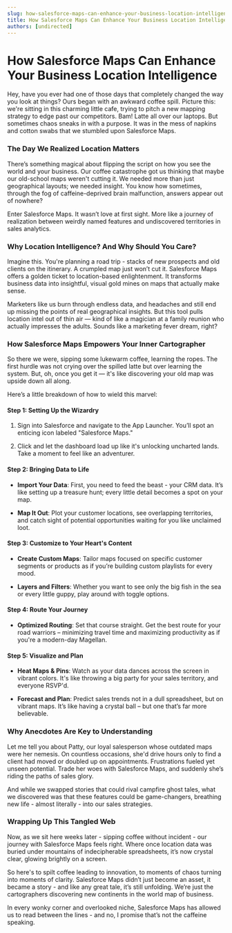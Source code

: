 ```yaml
---
slug: how-salesforce-maps-can-enhance-your-business-location-intelligence
title: How Salesforce Maps Can Enhance Your Business Location Intelligence
authors: [undirected]
---
```



# How Salesforce Maps Can Enhance Your Business Location Intelligence

Hey, have you ever had one of those days that completely changed the way you look at things? Ours began with an awkward coffee spill. Picture this: we're sitting in this charming little cafe, trying to pitch a new mapping strategy to edge past our competitors. Bam! Latte all over our laptops. But sometimes chaos sneaks in with a purpose. It was in the mess of napkins and cotton swabs that we stumbled upon Salesforce Maps.

### The Day We Realized Location Matters

There’s something magical about flipping the script on how you see the world and your business. Our coffee catastrophe got us thinking that maybe our old-school maps weren't cutting it. We needed more than just geographical layouts; we needed insight. You know how sometimes, through the fog of caffeine-deprived brain malfunction, answers appear out of nowhere?

Enter Salesforce Maps. It wasn’t love at first sight. More like a journey of realization between weirdly named features and undiscovered territories in sales analytics.

### Why Location Intelligence? And Why Should You Care?

Imagine this. You're planning a road trip - stacks of new prospects and old clients on the itinerary. A crumpled map just won’t cut it. Salesforce Maps offers a golden ticket to location-based enlightenment. It transforms business data into insightful, visual gold mines on maps that actually make sense.

Marketers like us burn through endless data, and headaches and still end up missing the points of real geographical insights. But this tool pulls location intel out of thin air — kind of like a magician at a family reunion who actually impresses the adults. Sounds like a marketing fever dream, right?

### How Salesforce Maps Empowers Your Inner Cartographer

So there we were, sipping some lukewarm coffee, learning the ropes. The first hurdle was not crying over the spilled latte but over learning the system. But, oh, once you get it — it's like discovering your old map was upside down all along.

Here’s a little breakdown of how to wield this marvel:

#### Step 1: Setting Up the Wizardry

1. Sign into Salesforce and navigate to the App Launcher. You’ll spot an enticing icon labeled "Salesforce Maps."
   
2. Click and let the dashboard load up like it's unlocking uncharted lands. Take a moment to feel like an adventurer.

#### Step 2: Bringing Data to Life

- **Import Your Data**: First, you need to feed the beast - your CRM data. It’s like setting up a treasure hunt; every little detail becomes a spot on your map.

- **Map It Out**: Plot your customer locations, see overlapping territories, and catch sight of potential opportunities waiting for you like unclaimed loot.

#### Step 3: Customize to Your Heart's Content

- **Create Custom Maps**: Tailor maps focused on specific customer segments or products as if you’re building custom playlists for every mood.

- **Layers and Filters**: Whether you want to see only the big fish in the sea or every little guppy, play around with toggle options.

#### Step 4: Route Your Journey

- **Optimized Routing**: Set that course straight. Get the best route for your road warriors – minimizing travel time and maximizing productivity as if you're a modern-day Magellan.

#### Step 5: Visualize and Plan

- **Heat Maps & Pins**: Watch as your data dances across the screen in vibrant colors. It's like throwing a big party for your sales territory, and everyone RSVP'd.

- **Forecast and Plan**: Predict sales trends not in a dull spreadsheet, but on vibrant maps. It’s like having a crystal ball – but one that’s far more believable.

### Why Anecdotes Are Key to Understanding 

Let me tell you about Patty, our loyal salesperson whose outdated maps were her nemesis. On countless occasions, she'd drive hours only to find a client had moved or doubled up on appointments. Frustrations fueled yet unseen potential. Trade her woes with Salesforce Maps, and suddenly she’s riding the paths of sales glory.

And while we swapped stories that could rival campfire ghost tales, what we discovered was that these features could be game-changers, breathing new life - almost literally - into our sales strategies.

### Wrapping Up This Tangled Web

Now, as we sit here weeks later - sipping coffee without incident - our journey with Salesforce Maps feels right. Where once location data was buried under mountains of indecipherable spreadsheets, it’s now crystal clear, glowing brightly on a screen.

So here's to spilt coffee leading to innovation, to moments of chaos turning into moments of clarity. Salesforce Maps didn’t just become an asset, it became a story - and like any great tale, it’s still unfolding. We’re just the cartographers discovering new continents in the world map of business.

In every wonky corner and overlooked niche, Salesforce Maps has allowed us to read between the lines - and no, I promise that’s not the caffeine speaking.